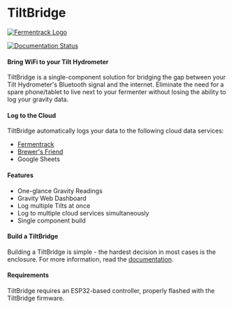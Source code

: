 # TiltBridge

[![Fermentrack Logo](http://www.fermentrack.com/static/img/fermentrack_logo.png "Fermentrack")](http://www.fermentrack.com/)

[![Documentation Status](https://readthedocs.org/projects/tiltbridge/badge/?version=master)](http://tiltbridge.readthedocs.io/en/master/?badge=master)
                
#### Bring WiFi to your Tilt Hydrometer

TiltBridge is a single-component solution for bridging the gap between your Tilt Hydrometer's Bluetooth signal and the internet. Eliminate the need for a spare phone/tablet to live next to your fermenter without losing the ability to log your gravity data.

#### Log to the Cloud

TiltBridge automatically logs your data to the following cloud data services:

* [Fermentrack](https://www.fermentrack.com/)
* [Brewer's Friend](http://www.brewersfriend.com/)
* Google Sheets


#### Features

* One-glance Gravity Readings
* Gravity Web Dashboard
* Log multiple Tilts at once
* Log to multiple cloud services simultaneously
* Single component build


#### Build a TiltBridge

Building a TiltBridge is simple - the hardest decision in most cases is the enclosure. For more information, read the [documentation](http://docs.tiltbridge.com/).


#### Requirements

TiltBridge requires an ESP32-based controller, properly flashed with the TiltBridge firmware.

